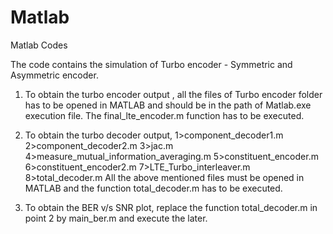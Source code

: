 # Matlab
Matlab Codes

The code contains the simulation of Turbo encoder - Symmetric and Asymmetric encoder.
1. To obtain the turbo encoder output ,
    all the files of Turbo encoder folder has to be opened in MATLAB and should be in the path of Matlab.exe execution file.
    The final_lte_encoder.m function has to be executed.
 
2. To obtain the turbo decoder output,
    1>component_decoder1.m
    2>component_decoder2.m
    3>jac.m
    4>measure_mutual_information_averaging.m
    5>constituent_encoder.m
    6>constituent_encoder2.m
    7>LTE_Turbo_interleaver.m
   8>total_decoder.m
All  the above mentioned files must be opened in MATLAB and the function total_decoder.m has to be executed.

3. To obtain the BER v/s SNR plot,
    replace the function total_decoder.m in point 2 by main_ber.m and execute the later.
